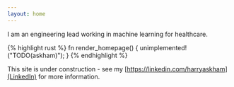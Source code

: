 ```yaml
---
layout: home
---
```


I am an engineering lead working in machine learning for healthcare.

{% highlight rust %} fn render_homepage() { unimplemented!("TODO(askham)"); } {% endhighlight %}

This site is under construction - see my [https://linkedin.com/harryaskham](LinkedIn) for more information.
